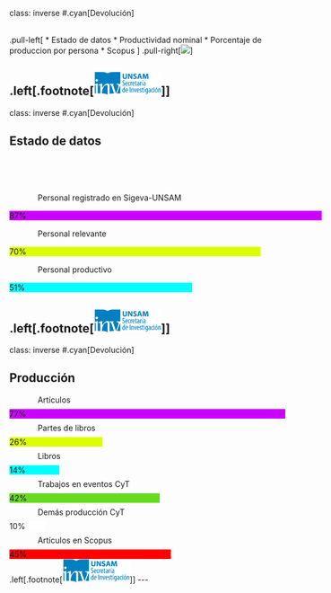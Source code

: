 class: inverse
#.cyan[Devolución]

</br>
.pull-left[
* Estado de datos
* Productividad nominal
* Porcentaje de produccion por persona
* Scopus
]
.pull-right[<img src="https://s-media-cache-ak0.pinimg.com/originals/ea/88/53/ea8853d740994d7a23b587d20033c262.jpg" width="350">]

.left[.footnote[<img src="./public/LogoSecInvHorizontalFondoTranspColor.gif" width="120">]]
---
class: inverse
#.cyan[Devolución]
## Estado de datos
<div style="margin-top: 80px; margin-left: 10%">Personal registrado en Sigeva-UNSAM</div>
<div class="chart "style="width: 557px;background-color:#cc00ff;margin-top: 15px">87%</div>
<div style="margin-left: 10%;margin-top: 15px">Personal relevante</div>
<div class="chart "style="width: 448px;background-color:#dbff00;margin-top: 15px">70%</div>
<div style="margin-left: 10%;margin-top: 15px">Personal productivo</div>
<div class="chart "style="width: 326px;background-color:cyan;margin-top: 15px">51%</div>

.left[.footnote[<img src="./public/LogoSecInvHorizontalFondoTranspColor.gif" width="120">]]
---
class: inverse
#.cyan[Devolución]
## Producción
<div style="margin-top: 10px; margin-left: 10%">Artículos</div>
<div class="chart" style="width: 492px;background-color:#cc00ff;margin-top: 8px">77%</div>
<div style="margin-left: 10%;margin-top: 8px">Partes de libros</div>
<div class="chart" style="width: 166px;background-color:#dbff00;margin-top: 8px">26%</div>
<div style="margin-left: 10%;margin-top: 8px">Libros</div>
<div class="chart" style="width: 89px;background-color:cyan;margin-top: 8px">14%</div>
<div style="margin-left: 10%;margin-top: 8px">Trabajos en eventos CyT</div>
<div class="chart" style="width: 268px;background-color:#67db20;margin-top: 8px">42%</div>
<div style="margin-left: 10%;margin-top: 8px">Demás producción CyT</div>
<div class="chart" style="width: 64px;background-color:#ffffff;margin-top: 8px">10%</div>
<div style="margin-left: 10%;margin-top: 8px">Artículos en Scopus</div>
<div class="chart" style="width: 288px;background-color:#ff0000;margin-top: 8px">45%</div>
.left[.footnote[<img src="./public/LogoSecInvHorizontalFondoTranspColor.gif" width="120">]]
---
